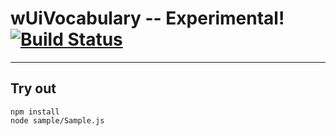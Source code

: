 
# wUiVocabulary -- Experimental! [![Build Status](https://travis-ci.org/Wandalen/wUiVocabulary.svg?branch=master)](https://travis-ci.org/Wandalen/wUiVocabulary)

___

## Try out
```
npm install
node sample/Sample.js
```

